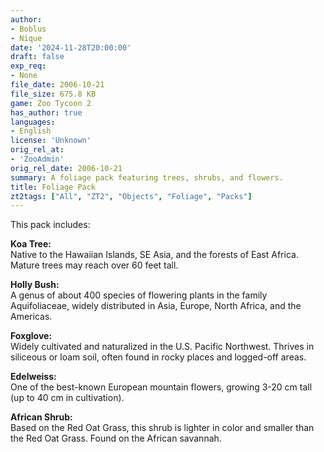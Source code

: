 ```yaml
---
author:
- Boblus
- Nique
date: '2024-11-28T20:00:00'
draft: false
exp_req:
- None
file_date: 2006-10-21
file_size: 675.8 KB
game: Zoo Tycoon 2
has_author: true
languages:
- English
license: 'Unknown'
orig_rel_at:
- 'ZooAdmin'
orig_rel_date: 2006-10-21
summary: A foliage pack featuring trees, shrubs, and flowers.
title: Foliage Pack
zt2tags: ["All", "ZT2", "Objects", "Foliage", "Packs"]
---
```

This pack includes:  

**Koa Tree:**  
Native to the Hawaiian Islands, SE Asia, and the forests of East Africa. Mature trees may reach over 60 feet tall.  

**Holly Bush:**  
A genus of about 400 species of flowering plants in the family Aquifoliaceae, widely distributed in Asia, Europe, North Africa, and the Americas.  

**Foxglove:**  
Widely cultivated and naturalized in the U.S. Pacific Northwest. Thrives in siliceous or loam soil, often found in rocky places and logged-off areas.  

**Edelweiss:**  
One of the best-known European mountain flowers, growing 3-20 cm tall (up to 40 cm in cultivation).  

**African Shrub:**  
Based on the Red Oat Grass, this shrub is lighter in color and smaller than the Red Oat Grass. Found on the African savannah.

